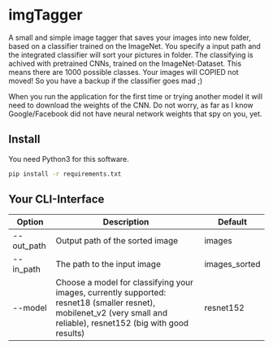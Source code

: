 # imgTagger
A small and simple image tagger that saves your images into new folder, based on a classifier trained on the ImageNet. You specify a input path and the integrated classifier will sort your pictures in folder. The classifying is achived with pretrained CNNs, trained on the ImageNet-Dataset. This means there are 1000 possible classes. Your images will COPIED not moved! So you have a backup if the classifier goes mad ;)

When you run the application for the first time or trying another model it will need to download the weights of the CNN. Do not worry, as far as I know Google/Facebook did not have neural network weights that spy on you, yet.

## Install

You need Python3 for this software.

```bash
pip install -r requirements.txt
```

## Your CLI-Interface 

| Option                | Description       		      			                      |  		Default                	    |
| --------------------- |---------------------------------------------------------| --------------------------------|
| --out\_path           | Output path of the sorted image                     	  | images                          |
| --in\_path            | The path to the input image                     	      |   images\_sorted		              |
| --model               | Choose a model for classifying your images, currently supported: resnet18 (smaller resnet), mobilenet\_v2 (very small and reliable), resnet152 (big with good results)                                 |   resnet152			    |

